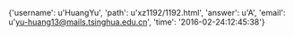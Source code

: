 {'username': u'HuangYu', 'path': u'xz1192/1192.html', 'answer': u'A', 'email': u'yu-huang13@mails.tsinghua.edu.cn', 'time': '2016-02-24:12:45:38'}